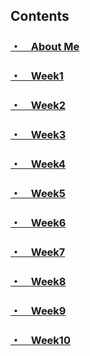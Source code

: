 
## Contents
### [・　About Me](about/index.md/)<br>
### [・　Week1](week1/)<br>
### [・　Week2](week2/)<br>
### [・　Week3](week3/)<br>
### [・　Week4](week4/)<br>
### [・　Week5](week5/)<br>
### [・　Week6](week6/)<br>
### [・　Week7](week7/)<br>
### [・　Week8](week8/)<br>
### [・　Week9](week9/)<br>
### [・　Week10](week10/)<br>

